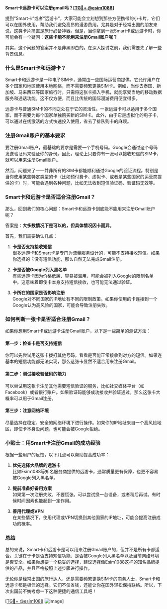 **Smart卡远游卡可以注册gmail吗？[[TG💪+ @esim1088](https://t.me/s/esim1088)]**

提到“Smart卡”或者“远游卡”，大家可能会立刻想到那些方便携带的小卡片，它们可以在国外使用，帮助我们避免高昂的漫游费用。尤其是对于经常出国的朋友来说，这类卡片简直是旅行必备神器。但是，当你拿到一张Smart卡或远游卡时，你可能会有一个疑问：**这些卡能不能用来注册Gmail账户呢？**

其实，这个问题的答案并不是非黑即白的。在深入探讨之前，我们需要先了解一些背景信息。

### **什么是Smart卡和远游卡？**

Smart卡和远游卡是一种电子SIM卡，通常由一些国际运营商提供。它允许用户在多个国家和地区使用本地网络，而不需要频繁更换SIM卡。例如，当你去泰国、新加坡、马来西亚等国家旅行时，只需将这张卡插入手机，就能享受当地的移动数据服务和通话功能。这不仅方便，而且比传统的国际漫游费用便宜得多。

远游卡与普通SIM卡的不同之处在于它的灵活性。一张远游卡可以适用于多个国家，而不需要为每个国家单独购买新的SIM卡。此外，由于它是虚拟化的电子卡，可以通过在线激活的方式快速投入使用，省去了排队购卡的麻烦。

### **注册Gmail账户的基本要求**

要注册Gmail账户，最基础的要求是需要一个手机号码。Google会通过这个号码发送验证码来验证你的身份。因此，理论上只要你有一张可以接收短信的SIM卡，就可以用来注册Gmail账户。

然而，问题来了——并非所有的SIM卡都能顺利通过Google的验证流程。特别是当你使用某些特定类型的卡（比如预付费卡、虚拟卡、或者是某些国家的运营商提供的卡）时，可能会遇到各种问题，比如无法收到短信验证码、验证码无效等。

### **Smart卡和远游卡是否适合注册Gmail？**

那么，回到我们的核心问题：Smart卡和远游卡到底能不能用来注册Gmail账户呢？

答案是：**大多数情况下是可以的，但具体情况因卡而异。**

首先，我们需要确认几点：
1. **卡是否支持接收短信**  
   很多远游卡和Smart卡是专门为流量服务设计的，可能不支持接收短信。如果你选择的卡没有短信功能，那么自然无法完成Gmail注册。

2. **卡是否被Google列入黑名单**  
   有些远游卡因为价格低廉、容易被滥用，可能会被列入Google的限制名单中。这意味着即使卡本身支持短信接收，也可能无法通过验证。

3. **卡所在的国家是否影响注册**  
   Google对不同国家的IP地址有不同的限制政策。如果你使用的卡连接到一个Google认为高风险的国家，可能会导致注册失败。

### **如何判断一张卡是否适合注册Gmail？**

如果你想用Smart卡或远游卡注册Gmail账户，以下是一些简单的测试方法：

#### **第一步：检查卡是否支持短信**
你可以先尝试用这张卡拨打其他号码，看看是否能正常接收到对方的短信。如果连基本的短信功能都无法实现，那么这张卡显然不适合用来注册Gmail。

#### **第二步：测试接收验证码的能力**
可以尝试用这张卡注册其他需要短信验证的服务，比如社交媒体平台（如Facebook）或者银行账户。如果验证码能够成功接收并验证通过，那么这张卡大概率可以用于Gmail注册。

#### **第三步：注意网络环境**
尽量选择在稳定、安全的网络环境下进行操作。如果你的IP地址来自一个高风险地区，即使卡本身没问题，也可能会被Google拒绝。

### **小贴士：用Smart卡注册Gmail的成功经验**

根据一些用户的反馈，以下几点可以帮助提高成功率：

1. **优先选择大品牌的远游卡**  
   比如Esim1088等知名服务商提供的远游卡，通常质量更有保障，也更不容易被Google列入黑名单。

2. **提前准备好备用方案**  
   如果第一次注册失败，不要慌张。可以尝试换一台设备，或者稍后再试。有时候时间因素也能起到一定作用。

3. **善用代理或VPN**  
   在某些情况下，使用代理或VPN切换到其他国家的IP地址，可能会提高注册成功的概率。

### **总结**

总的来说，Smart卡和远游卡是可以用来注册Gmail账户的，但并不是所有卡都适合。关键在于卡是否支持短信功能、是否被Google列入黑名单以及当前网络环境是否安全。如果你想要一个稳妥的选择，建议选择像Esim1088这样的知名品牌提供的产品，并且严格按照上述步骤进行操作。

无论你是经常出国的旅行达人，还是需要频繁更换SIM卡的商务人士，Smart卡和远游卡都是极佳的选择。它们不仅省钱，还能让你在国外轻松保持联络。所以，下次出国前不妨考虑一下这种便捷的通信工具吧！

[[TG💪+ @esim1088](https://t.me/s/esim1088) ![Image](https://i.postimg.cc/4NQfJmqS/Snipaste-2025-05-13-00-14-12.png)]
